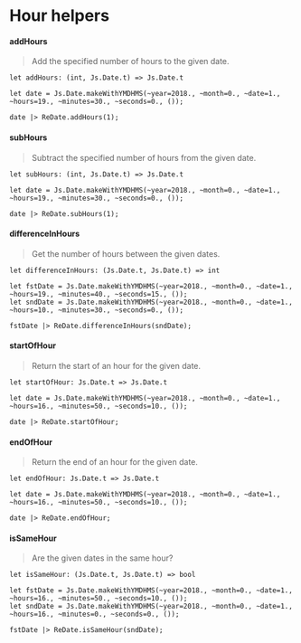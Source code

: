 # Hour helpers

#### addHours

> Add the specified number of hours to the given date.

`let addHours: (int, Js.Date.t) => Js.Date.t`

```reason
let date = Js.Date.makeWithYMDHMS(~year=2018., ~month=0., ~date=1., ~hours=19., ~minutes=30., ~seconds=0., ());

date |> ReDate.addHours(1);
```

#### subHours

> Subtract the specified number of hours from the given date.

`let subHours: (int, Js.Date.t) => Js.Date.t`

```reason
let date = Js.Date.makeWithYMDHMS(~year=2018., ~month=0., ~date=1., ~hours=19., ~minutes=30., ~seconds=0., ());

date |> ReDate.subHours(1);
```

#### differenceInHours

> Get the number of hours between the given dates.

`let differenceInHours: (Js.Date.t, Js.Date.t) => int`

```reason
let fstDate = Js.Date.makeWithYMDHMS(~year=2018., ~month=0., ~date=1., ~hours=19., ~minutes=40., ~seconds=15., ());
let sndDate = Js.Date.makeWithYMDHMS(~year=2018., ~month=0., ~date=1., ~hours=10., ~minutes=30., ~seconds=0., ());

fstDate |> ReDate.differenceInHours(sndDate);
```

#### startOfHour

> Return the start of an hour for the given date.

`let startOfHour: Js.Date.t => Js.Date.t`

```reason
let date = Js.Date.makeWithYMDHMS(~year=2018., ~month=0., ~date=1., ~hours=16., ~minutes=50., ~seconds=10., ());

date |> ReDate.startOfHour;
```

#### endOfHour

> Return the end of an hour for the given date.

`let endOfHour: Js.Date.t => Js.Date.t`

```reason
let date = Js.Date.makeWithYMDHMS(~year=2018., ~month=0., ~date=1., ~hours=16., ~minutes=50., ~seconds=10., ());

date |> ReDate.endOfHour;
```

#### isSameHour

> Are the given dates in the same hour?

`let isSameHour: (Js.Date.t, Js.Date.t) => bool`

```reason
let fstDate = Js.Date.makeWithYMDHMS(~year=2018., ~month=0., ~date=1., ~hours=16., ~minutes=50., ~seconds=10., ());
let sndDate = Js.Date.makeWithYMDHMS(~year=2018., ~month=0., ~date=1., ~hours=16., ~minutes=0., ~seconds=0., ());

fstDate |> ReDate.isSameHour(sndDate);
```
